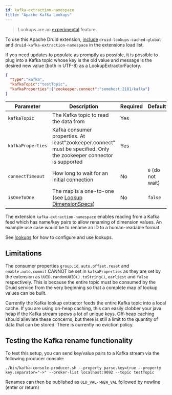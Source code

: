 ```yaml
---
id: kafka-extraction-namespace
title: "Apache Kafka Lookups"
---
```


<!--
  ~ Licensed to the Apache Software Foundation (ASF) under one
  ~ or more contributor license agreements.  See the NOTICE file
  ~ distributed with this work for additional information
  ~ regarding copyright ownership.  The ASF licenses this file
  ~ to you under the Apache License, Version 2.0 (the
  ~ "License"); you may not use this file except in compliance
  ~ with the License.  You may obtain a copy of the License at
  ~
  ~   http://www.apache.org/licenses/LICENSE-2.0
  ~
  ~ Unless required by applicable law or agreed to in writing,
  ~ software distributed under the License is distributed on an
  ~ "AS IS" BASIS, WITHOUT WARRANTIES OR CONDITIONS OF ANY
  ~ KIND, either express or implied.  See the License for the
  ~ specific language governing permissions and limitations
  ~ under the License.
  -->

> Lookups are an [experimental](../experimental.md) feature.

To use this Apache Druid extension, [include](../../development/extensions.md#loading-extensions) `druid-lookups-cached-global` and `druid-kafka-extraction-namespace` in the extensions load list.

If you need updates to populate as promptly as possible, it is possible to plug into a Kafka topic whose key is the old value and message is the desired new value (both in UTF-8) as a LookupExtractorFactory.

```json
{
  "type":"kafka",
  "kafkaTopic":"testTopic",
  "kafkaProperties":{"zookeeper.connect":"somehost:2181/kafka"}
}
```

|Parameter|Description|Required|Default|
|---------|-----------|--------|-------|
|`kafkaTopic`|The Kafka topic to read the data from|Yes||
|`kafkaProperties`|Kafka consumer properties. At least"zookeeper.connect" must be specified. Only the zookeeper connector is supported|Yes||
|`connectTimeout`|How long to wait for an initial connection|No|`0` (do not wait)|
|`isOneToOne`|The map is a one-to-one (see [Lookup DimensionSpecs](../../querying/dimensionspecs.md))|No|`false`|

The extension `kafka-extraction-namespace` enables reading from a Kafka feed which has name/key pairs to allow renaming of dimension values. An example use case would be to rename an ID to a human-readable format.

See [lookups](../../querying/lookups.md) for how to configure and use lookups.

## Limitations

The consumer properties `group.id`, `auto.offset.reset` and `enable.auto.commit` CANNOT be set in `kafkaProperties` as they are set by the extension as `UUID.randomUUID().toString()`, `earliest` and `false` respectively. This is because the entire topic must be consumed by the Druid service from the very beginning so that a complete map of lookup values can be built.

Currently the Kafka lookup extractor feeds the entire Kafka topic into a local cache. If you are using on-heap caching, this can easily clobber your java heap if the Kafka stream spews a lot of unique keys. Off-heap caching should alleviate these concerns, but there is still a limit to the quantity of data that can be stored.  There is currently no eviction policy.

## Testing the Kafka rename functionality

To test this setup, you can send key/value pairs to a Kafka stream via the following producer console:

```
./bin/kafka-console-producer.sh --property parse.key=true --property key.separator="->" --broker-list localhost:9092 --topic testTopic
```

Renames can then be published as `OLD_VAL->NEW_VAL` followed by newline (enter or return)
